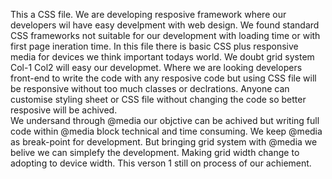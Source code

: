 This a CSS file. We are developing resposive framework where our developers wil have easy develpment with web design. We found standard CSS frameworks not suitable for our development with loading time or with first page ineration time. 
In this file there is basic CSS plus responsive media for devices we think important todays world.
We doubt grid system Col-1 Col2 will easy our developmet.
Where we are looking developers front-end to write the code with any resposive code but using CSS file will be responsive without too much classes or declrations. 
Anyone can customise styling sheet or CSS file without changing the code so better resposive will be achived.  
We undersand through @media our objctive can be achived but writing full code within @media block technical and time consuming. 
We keep @media as break-point for development. 
But bringing grid system with @media we belive we can simplefy the development. Making grid width change to adopting to device width. 
This verson 1 still on process of our achiement. 
